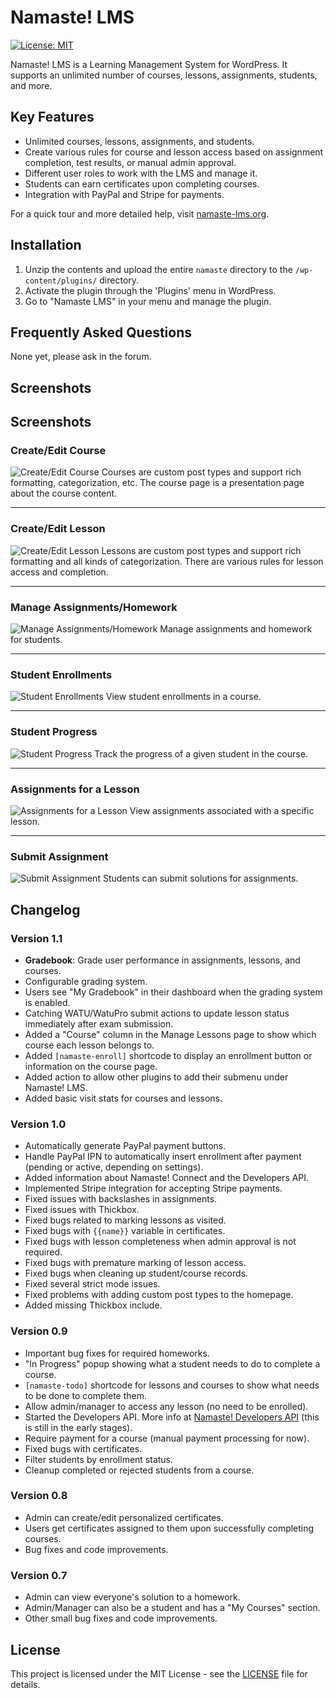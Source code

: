 # Namaste! LMS

[![License: MIT](https://img.shields.io/badge/License-MIT-yellow.svg)](https://opensource.org/licenses/MIT)

Namaste! LMS is a Learning Management System for WordPress. It supports an unlimited number of courses, lessons, assignments, students, and more.

## Key Features

- Unlimited courses, lessons, assignments, and students.
- Create various rules for course and lesson access based on assignment completion, test results, or manual admin approval.
- Different user roles to work with the LMS and manage it.
- Students can earn certificates upon completing courses.
- Integration with PayPal and Stripe for payments.

For a quick tour and more detailed help, visit [namaste-lms.org](http://namaste-lms.org).

## Installation

1. Unzip the contents and upload the entire `namaste` directory to the `/wp-content/plugins/` directory.
2. Activate the plugin through the 'Plugins' menu in WordPress.
3. Go to "Namaste LMS" in your menu and manage the plugin.

## Frequently Asked Questions

None yet, please ask in the forum.

## Screenshots

## Screenshots

### **Create/Edit Course**
![Create/Edit Course](https://namaste-lms.org/img/scr/screenshot-1.png)
Courses are custom post types and support rich formatting, categorization, etc. The course page is a presentation page about the course content.

---

### **Create/Edit Lesson**
![Create/Edit Lesson](https://namaste-lms.org/img/scr/screenshot-2.png)
Lessons are custom post types and support rich formatting and all kinds of categorization. There are various rules for lesson access and completion.

---

### **Manage Assignments/Homework**
![Manage Assignments/Homework](https://namaste-lms.org/img/scr/screenshot-3.png)
Manage assignments and homework for students.

---

### **Student Enrollments**
![Student Enrollments](https://namaste-lms.org/img/scr/screenshot-4.png)
View student enrollments in a course.

---

### **Student Progress**
![Student Progress](https://namaste-lms.org/img/scr/screenshot-5.png)
Track the progress of a given student in the course.

---

### **Assignments for a Lesson**
![Assignments for a Lesson](https://namaste-lms.org/img/scr/screenshot-6.png)
View assignments associated with a specific lesson.

---

### **Submit Assignment**
![Submit Assignment](https://namaste-lms.org/img/scr/screenshot-7.png)
Students can submit solutions for assignments.

## Changelog

### Version 1.1
- **Gradebook**: Grade user performance in assignments, lessons, and courses.
- Configurable grading system.
- Users see "My Gradebook" in their dashboard when the grading system is enabled.
- Catching WATU/WatuPro submit actions to update lesson status immediately after exam submission.
- Added a "Course" column in the Manage Lessons page to show which course each lesson belongs to.
- Added `[namaste-enroll]` shortcode to display an enrollment button or information on the course page.
- Added action to allow other plugins to add their submenu under Namaste! LMS.
- Added basic visit stats for courses and lessons.

### Version 1.0
- Automatically generate PayPal payment buttons.
- Handle PayPal IPN to automatically insert enrollment after payment (pending or active, depending on settings).
- Added information about Namaste! Connect and the Developers API.
- Implemented Stripe integration for accepting Stripe payments.
- Fixed issues with backslashes in assignments.
- Fixed issues with Thickbox.
- Fixed bugs related to marking lessons as visited.
- Fixed bugs with `{{name}}` variable in certificates.
- Fixed bugs with lesson completeness when admin approval is not required.
- Fixed bugs with premature marking of lesson access.
- Fixed bugs when cleaning up student/course records.
- Fixed several strict mode issues.
- Fixed problems with adding custom post types to the homepage.
- Added missing Thickbox include.

### Version 0.9
- Important bug fixes for required homeworks.
- "In Progress" popup showing what a student needs to do to complete a course.
- `[namaste-todo]` shortcode for lessons and courses to show what needs to be done to complete them.
- Allow admin/manager to access any lesson (no need to be enrolled).
- Started the Developers API. More info at [Namaste! Developers API](http://namaste-lms.org/developers.php) (this is still in the early stages).
- Require payment for a course (manual payment processing for now).
- Fixed bugs with certificates.
- Filter students by enrollment status.
- Cleanup completed or rejected students from a course.

### Version 0.8
- Admin can create/edit personalized certificates.
- Users get certificates assigned to them upon successfully completing courses.
- Bug fixes and code improvements.

### Version 0.7
- Admin can view everyone's solution to a homework.
- Admin/Manager can also be a student and has a "My Courses" section.
- Other small bug fixes and code improvements.

## License

This project is licensed under the MIT License - see the [LICENSE](LICENSE) file for details.
